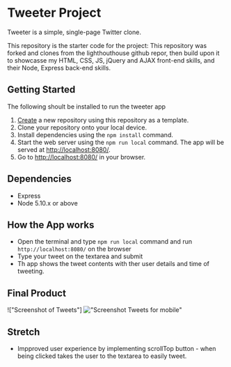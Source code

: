 # Tweeter Project

Tweeter is a simple, single-page Twitter clone.

This repository is the starter code for the project: This repository  was forked and clones from the lighthouthouse github repor, then build upon it to showcasse my HTML, CSS, JS, jQuery and AJAX front-end skills, and their Node, Express back-end skills.

## Getting Started
The following shoult be installed to run the tweeter app
1. [Create](https://docs.github.com/en/repositories/creating-and-managing-repositories/creating-a-repository-from-a-template) a new repository using this repository as a template.
2. Clone your repository onto your local device.
3. Install dependencies using the `npm install` command.
3. Start the web server using the `npm run local` command. The app will be served at <http://localhost:8080/>.
4. Go to <http://localhost:8080/> in your browser.

## Dependencies
- Express
- Node 5.10.x or above

## How the App works
- Open the terminal and type `npm run local` command and run `http://localhost:8080/` on the browser
- Type your tweet on the textarea and submit
- Th app shows the tweet contents with ther user details and time of tweeting.

## Final Product

!["Screenshot of Tweets"]
!["Screenshot Tweets for mobile"](https://github.com/lighthouse-labs/tinyapp/blob/master/docs/register-page.png)

## Stretch
- Impproved user experience by implementing scrollTop button - when being clicked takes the user to the textarea to easily tweet.



                                                             